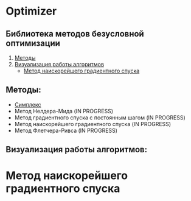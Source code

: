 # Optimizer
## Библиотека методов безусловной оптимизации

  <ol>
    <li>
      <a href="#Методы">Методы</a>
    </li>
    <li>
      <a href="#Визуализация работы алгоритмов">Визуализация работы алгоритмов</a>
      <ul>
        <li><a href="#Метод наискорейшего градиентного спуска">Метод наискорейшего градиентного спуска</a></li>
      </ul>
  </ol>

## Методы:
* [Симплекс](https://github.com/LIvanoff/Optimizer/blob/master/Simplex.ixx)
* Метод Нелдера-Мида (IN PROGRESS)
* Метод градиентного спуска с постоянным шагом (IN PROGRESS)
* Метод наискорейшего градиентного спуска (IN PROGRESS)
* Метод Флетчера-Ривса (IN PROGRESS)

## Визуализация работы алгоритмов:
# Метод наискорейшего градиентного спуска
